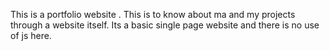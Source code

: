 This is a portfolio website . This is to know about ma and my projects through a website itself. Its a basic single page website and there is no use of js here.
